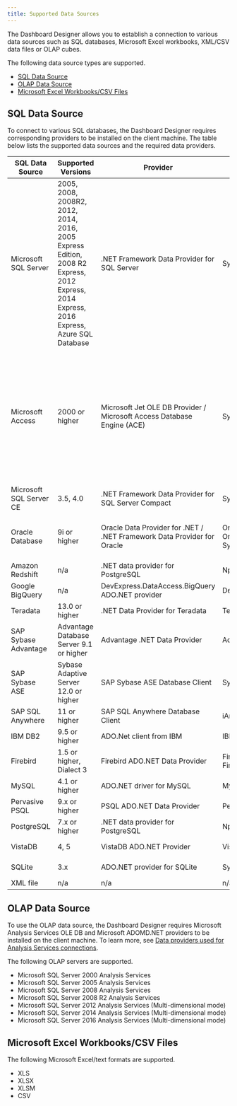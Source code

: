 ```yaml
---
title: Supported Data Sources
---
```

The Dashboard Designer allows you to establish a connection to various data sources such as SQL databases, Microsoft Excel workbooks, XML/CSV data files or OLAP cubes.

The following data source types are supported.
* [SQL Data Source](#sql-data-source)
* [OLAP Data Source](#olap-data-source)
* [Microsoft Excel Workbooks/CSV Files](#microsoft-excel-workbooks/csv-files)

## <a name="sql-data-source"/>SQL Data Source
To connect to various SQL databases, the Dashboard Designer requires corresponding providers to be installed on the client machine. The table below lists the supported data sources and the required data providers.

| SQL Data Source | Supported Versions | Provider | Database Provider Assembly | Download link |
|---|---|---|---|---|
| Microsoft SQL Server | 2005, 2008, 2008R2, 2012, 2014, 2016, 2005 Express Edition, 2008 R2 Express, 2012 Express, 2014 Express, 2016 Express, Azure SQL Database | .NET Framework Data Provider for SQL Server | System.Data.dll | Included in .NET Framework |
| Microsoft Access | 2000 or higher | Microsoft Jet OLE DB Provider / Microsoft Access Database Engine (ACE) | System.Data.dll | Microsoft Access 2000-2003 - [Microsoft Jet 4.0 Database Engine](https//support.microsoft.com/en-us/kb/239114) / Microsoft Access 2007 and later - [Access Database Engine](https//www.microsoft.com/en-us/download/details.aspx?id=13255) |
| Microsoft SQL Server CE | 3.5, 4.0 | .NET Framework Data Provider for SQL Server Compact | System.Data.SqlServerCe.dll | Included in .NET Framework |
| Oracle Database | 9i or higher | Oracle Data Provider for .NET / .NET Framework Data Provider for Oracle | Oracle.DataAccess.dll, Oracle.ManagedDataAccess.dll, System.Data.OracleClient.dll | [Download link](http//www.oracle.com/technetwork/topics/dotnet/index-085163.html) (Included in .NET Framework) |
| Amazon Redshift | n/a | .NET data provider for PostgreSQL | Npgsql.dll | [Download link](http//www.npgsql.org/) |
| Google BigQuery | n/a | DevExpress.DataAccess.BigQuery ADO.NET provider | DevExpress.DataAccess.BigQuery.dll | [Download link](https//www.nuget.org/packages/devexpress.dataaccess.bigquery) |
| Teradata | 13.0 or higher | .NET Data Provider for Teradata | Teradata.Client.Provider.dll | [Download link](https//downloads.teradata.com/download/connectivity/net-data-provider-for-teradata) |
| SAP Sybase Advantage | Advantage Database Server 9.1 or higher | Advantage .NET Data Provider | Advantage.Data.Provider.dll | [Download link](http//devzone.advantagedatabase.com/dz/content.aspx?key=20&amp;release=19&amp;product=4&amp;platform=11) |
| SAP Sybase ASE | Sybase Adaptive Server 12.0 or higher | SAP Sybase ASE Database Client | Sybase.Data.AseClient.dll | [Download link](http//scn.sap.com/community/developer-center/oltp-db) |
| SAP SQL Anywhere | 11 or higher | SAP SQL Anywhere Database Client | iAnywhere.Data.SQLAnywhere.dll | [Download link](http//scn.sap.com/docs/doc-35857?d96a349c52fc4f68eea46a47ccb3d360) |
| IBM DB2 | 9.5 or higher | ADO.Net client from IBM | IBM.Data.DB2.dll | [Download link](https//www-01.ibm.com/support/docview.wss?rs=4020&amp;uid=swg21385217) |
| Firebird | 1.5 or higher, Dialect 3 | Firebird ADO.NET Data Provider | FirebirdSql.Data.Firebird.dll, FirebirdSql.Data.FirebirdClient.dll | [Download link](http//firebirdsql.org/en/net-provider/) |
| MySQL | 4.1 or higher | ADO.NET driver for MySQL | MySql.Data.dll | [Download link](http//dev.mysql.com/downloads/connector/net/) |
| Pervasive PSQL | 9.x or higher | PSQL ADO.NET Data Provider | Pervasive.Data.SqlClient.dll | [Download link](http//www.pervasive.com/database/home/products/psqlv12.aspx) |
| PostgreSQL | 7.x or higher | .NET data provider for PostgreSQL | Npgsql.dll | [Download link](http//www.npgsql.org/) |
| VistaDB | 4, 5 | VistaDB ADO.NET Provider | VistaDB.5.NET40.dll | [Download link](http//www.gibraltarsoftware.com/vistadb) |
| SQLite | 3.x | ADO.NET provider for SQLite | System.Data.SQLite.dll | [Download link](https//system.data.sqlite.org/index.html/doc/trunk/www/index.wiki) |
| XML file | n/a | n/a | n/a | n/a |

## <a name="olap-data-source"/>OLAP Data Source
To use the OLAP data source, the Dashboard Designer requires Microsoft Analysis Services OLE DB and Microsoft ADOMD.NET providers to be installed on the client machine. To learn more, see [Data providers used for Analysis Services connections](https//msdn.microsoft.com/en-us/library/dn141152.aspx#bkmk_ole).

The following OLAP servers are supported.
* Microsoft SQL Server 2000 Analysis Services
* Microsoft SQL Server 2005 Analysis Services
* Microsoft SQL Server 2008 Analysis Services
* Microsoft SQL Server 2008 R2 Analysis Services
* Microsoft SQL Server 2012 Analysis Services (Multi-dimensional mode)
* Microsoft SQL Server 2014 Analysis Services (Multi-dimensional mode)
* Microsoft SQL Server 2016 Analysis Services (Multi-dimensional mode)

## <a name="microsoft-excel-workbooks/csv-files"/>Microsoft Excel Workbooks/CSV Files
The following Microsoft Excel/text formats are supported.
* XLS
* XLSX
* XLSM
* CSV